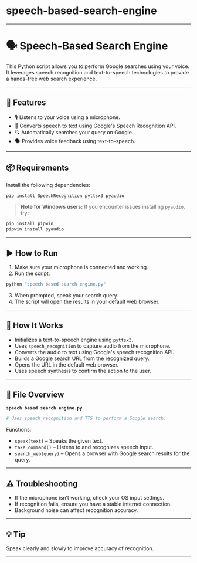 # speech-based-search-engine

---

# 🗣️ Speech-Based Search Engine

This Python script allows you to perform Google searches using your voice. It leverages speech recognition and text-to-speech technologies to provide a hands-free web search experience.

---

## 🔧 Features

* 🎙️ Listens to your voice using a microphone.
* 🧠 Converts speech to text using Google's Speech Recognition API.
* 🔍 Automatically searches your query on Google.
* 🗣️ Provides voice feedback using text-to-speech.

---

## 📦 Requirements

Install the following dependencies:

```bash
pip install SpeechRecognition pyttsx3 pyaudio
```

> **Note for Windows users:** If you encounter issues installing `pyaudio`, try:

```bash
pip install pipwin
pipwin install pyaudio
```

---

## ▶️ How to Run

1. Make sure your microphone is connected and working.
2. Run the script:

```bash
python "speech based search engine.py"
```

3. When prompted, speak your search query.
4. The script will open the results in your default web browser.

---

## 🧠 How It Works

* Initializes a text-to-speech engine using `pyttsx3`.
* Uses `speech_recognition` to capture audio from the microphone.
* Converts the audio to text using Google's speech recognition API.
* Builds a Google search URL from the recognized query.
* Opens the URL in the default web browser.
* Uses speech synthesis to confirm the action to the user.

---

## 📁 File Overview

**`speech based search engine.py`**

```python
# Uses speech recognition and TTS to perform a Google search.
```

Functions:

* `speak(text)` – Speaks the given text.
* `take_command()` – Listens to and recognizes speech input.
* `search_web(query)` – Opens a browser with Google search results for the query.

---

## ⚠️ Troubleshooting

* If the microphone isn’t working, check your OS input settings.
* If recognition fails, ensure you have a stable internet connection.
* Background noise can affect recognition accuracy.

---

## 💡 Tip

Speak clearly and slowly to improve accuracy of recognition.

---
